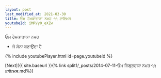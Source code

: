 ```yaml
---
layout: post
last_modified_at: 2021-03-30
title: ਓਮ ਹੇਮਕਾਰਾਯਾ ਨਮਹ ੧੧ ਟਾਇਮਸ
youtubeId: iMRVy0_eXZw
---
```

 
 
 ਓਮ ਹੇਮਕਾਰਾਯਾ ਨਮਹ  
 
 -  ਜੋ ਸੋਨਾ ਬਣਾਉਂਦਾ ਹੈ 
 
  
 
  
 
 
 
 
 
 


{% include youtubePlayer.html id=page.youtubeId %}
 
[Next]({{ site.baseurl }}{% link  split1/_posts/2014-07-11-ਓਮ ਨਿਗ੍ਰਹਯਾ ਨਮਹ ੧੧ ਟਾਇਮਸ.md%})
 
